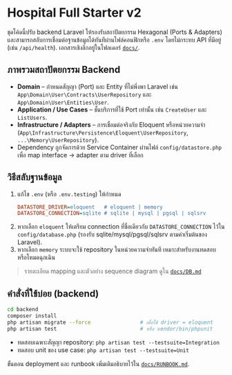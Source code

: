 # Hospital Full Starter v2

ชุดโค้ดนี้ปรับ backend Laravel ให้รองรับสถาปัตยกรรม Hexagonal (Ports & Adapters) และสามารถสลับการเชื่อมต่อฐานข้อมูลได้ทันทีผ่านไฟล์คอนฟิกหรือ `.env` โดยไม่กระทบ API ที่มีอยู่ (เช่น `/api/health`). เอกสารเชิงลึกอยู่ในโฟลเดอร์ [`docs/`](docs/).

## ภาพรวมสถาปัตยกรรม Backend
- **Domain** – กำหนดสัญญา (Port) และ Entity ที่ไม่พึ่งพา Laravel เช่น `App\Domain\User\Contracts\UserRepository` และ `App\Domain\User\Entities\User`.
- **Application / Use Cases** – ชั้นบริการที่ใช้ Port เท่านั้น เช่น `CreateUser` และ `ListUsers`.
- **Infrastructure / Adapters** – การเชื่อมต่อจริงกับ Eloquent หรือหน่วยความจำ (`App\Infrastructure\Persistence\Eloquent\UserRepository`, `...\Memory\UserRepository`).
- Dependency ถูกจัดการด้วย Service Container ผ่านไฟล์ `config/datastore.php` เพื่อ map interface → adapter ตาม driver ที่เลือก

## วิธีสลับฐานข้อมูล
1. แก้ไข `.env` (หรือ `.env.testing`) ให้กำหนด
   ```ini
   DATASTORE_DRIVER=eloquent   # eloquent | memory
   DATASTORE_CONNECTION=sqlite # sqlite | mysql | pgsql | sqlsrv
   ```
2. หากเลือก `eloquent` ให้เตรียม connection ที่ชื่อเดียวกับ `DATASTORE_CONNECTION` ไว้ใน `config/database.php` (รองรับ sqlite/mysql/pgsql/sqlsrv ตามค่าเริ่มต้นของ Laravel).
3. หากเลือก `memory` ระบบจะใช้ repository ในหน่วยความจำทันที เหมาะสำหรับงานทดสอบหรือโหมดฉุกเฉิน

> รายละเอียด mapping และตัวอย่าง sequence diagram ดูใน [`docs/DB.md`](docs/DB.md)

## คำสั่งที่ใช้บ่อย (backend)
```bash
cd backend
composer install
php artisan migrate --force                # เมื่อใช้ driver = eloquent
php artisan test                           # หรือ vendor/bin/phpunit
```
- ทดสอบเฉพาะสัญญา repository: `php artisan test --testsuite=Integration`
- ทดสอบ unit ของ use case: `php artisan test --testsuite=Unit`

ขั้นตอน deployment และ runbook เพิ่มเติมอธิบายไว้ใน [`docs/RUNBOOK.md`](docs/RUNBOOK.md).
